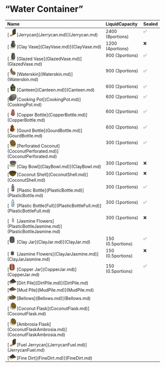 # “Water Container”  
<table class="table table-bordered" data-toggle="table"  ><thead style=""><tr ><th  style="text-align:left;vertical-align:top;"  >Name</th><th  style="text-align:left;vertical-align:top;"  >LiquidCapacity</th><th  style="text-align:left;vertical-align:top;"  >Sealed</th></tr></thead><tr ><td  style="text-align:left;vertical-align:top;"  >[<div style="width:25px;display:inline-block;text-align:center"><img decoding="async" src="../wiki/Sprite/Jerrycan.png" href="a.md" style="max-width:25px;max-height:25px;"></div>[Jerrycan](Jerrycan.md)](Jerrycan.md)</td><td  style="text-align:left;vertical-align:top;"  >2400 (8portions)</td><td  style="text-align:left;vertical-align:top;"  >✅</td></tr><tr ><td  style="text-align:left;vertical-align:top;"  >[<div style="width:25px;display:inline-block;text-align:center"><img decoding="async" src="../wiki/Sprite/ClayVase.png" href="a.md" style="max-width:25px;max-height:25px;"></div>[Clay Vase](ClayVase.md)](ClayVase.md)</td><td  style="text-align:left;vertical-align:top;"  >1200 (4portions)</td><td  style="text-align:left;vertical-align:top;"  >❌</td></tr><tr ><td  style="text-align:left;vertical-align:top;"  >[<div style="width:25px;display:inline-block;text-align:center"><img decoding="async" src="../wiki/Sprite/GlazedVase.png" href="a.md" style="max-width:25px;max-height:25px;"></div>[Glazed Vase](GlazedVase.md)](GlazedVase.md)</td><td  style="text-align:left;vertical-align:top;"  >900 (3portions)</td><td  style="text-align:left;vertical-align:top;"  >✅</td></tr><tr ><td  style="text-align:left;vertical-align:top;"  >[<div style="width:25px;display:inline-block;text-align:center"><img decoding="async" src="../wiki/Sprite/WaterSkin.png" href="a.md" style="max-width:25px;max-height:25px;"></div>[Waterskin](Waterskin.md)](Waterskin.md)</td><td  style="text-align:left;vertical-align:top;"  >900 (3portions)</td><td  style="text-align:left;vertical-align:top;"  >✅</td></tr><tr ><td  style="text-align:left;vertical-align:top;"  >[<div style="width:25px;display:inline-block;text-align:center"><img decoding="async" src="../wiki/Sprite/MilitaryCanteen.png" href="a.md" style="max-width:25px;max-height:25px;"></div>[Canteen](Canteen.md)](Canteen.md)</td><td  style="text-align:left;vertical-align:top;"  >600 (2portions)</td><td  style="text-align:left;vertical-align:top;"  >✅</td></tr><tr ><td  style="text-align:left;vertical-align:top;"  >[<div style="width:25px;display:inline-block;text-align:center"><img decoding="async" src="../wiki/Sprite/CookingPotClosed.png" href="a.md" style="max-width:25px;max-height:25px;"></div>[Cooking Pot](CookingPot.md)](CookingPot.md)</td><td  style="text-align:left;vertical-align:top;"  >600 (2portions)</td><td  style="text-align:left;vertical-align:top;"  >✅</td></tr><tr ><td  style="text-align:left;vertical-align:top;"  >[<div style="width:25px;display:inline-block;text-align:center"><img decoding="async" src="../wiki/Sprite/CopperBottle.png" href="a.md" style="max-width:25px;max-height:25px;"></div>[Copper Bottle](CopperBottle.md)](CopperBottle.md)</td><td  style="text-align:left;vertical-align:top;"  >600 (2portions)</td><td  style="text-align:left;vertical-align:top;"  >✅</td></tr><tr ><td  style="text-align:left;vertical-align:top;"  >[<div style="width:25px;display:inline-block;text-align:center"><img decoding="async" src="../wiki/Sprite/GourdBottle.png" href="a.md" style="max-width:25px;max-height:25px;"></div>[Gourd Bottle](GourdBottle.md)](GourdBottle.md)</td><td  style="text-align:left;vertical-align:top;"  >600 (2portions)</td><td  style="text-align:left;vertical-align:top;"  >✅</td></tr><tr ><td  style="text-align:left;vertical-align:top;"  >[<div style="width:25px;display:inline-block;text-align:center"><img decoding="async" src="../wiki/Sprite/Coconut.png" href="a.md" style="max-width:25px;max-height:25px;"></div>[Perforated Coconut](CoconutPerforated.md)](CoconutPerforated.md)</td><td  style="text-align:left;vertical-align:top;"  >300 (1portions)</td><td  style="text-align:left;vertical-align:top;"  >✅</td></tr><tr ><td  style="text-align:left;vertical-align:top;"  >[<div style="width:25px;display:inline-block;text-align:center"><img decoding="async" src="../wiki/Sprite/ClayBowl.png" href="a.md" style="max-width:25px;max-height:25px;"></div>[Clay Bowl](ClayBowl.md)](ClayBowl.md)</td><td  style="text-align:left;vertical-align:top;"  >300 (1portions)</td><td  style="text-align:left;vertical-align:top;"  >❌</td></tr><tr ><td  style="text-align:left;vertical-align:top;"  >[<div style="width:25px;display:inline-block;text-align:center"><img decoding="async" src="../wiki/Sprite/CoconutShell.png" href="a.md" style="max-width:25px;max-height:25px;"></div>[Coconut Shell](CoconutShell.md)](CoconutShell.md)</td><td  style="text-align:left;vertical-align:top;"  >300 (1portions)</td><td  style="text-align:left;vertical-align:top;"  >❌</td></tr><tr ><td  style="text-align:left;vertical-align:top;"  >[<div style="width:25px;display:inline-block;text-align:center"><img decoding="async" src="../wiki/Sprite/PlasticBottleDirty.png" href="a.md" style="max-width:25px;max-height:25px;"></div>[Plastic Bottle](PlasticBottle.md)](PlasticBottle.md)</td><td  style="text-align:left;vertical-align:top;"  >300 (1portions)</td><td  style="text-align:left;vertical-align:top;"  >✅</td></tr><tr ><td  style="text-align:left;vertical-align:top;"  >[<div style="width:25px;display:inline-block;text-align:center"><img decoding="async" src="../wiki/Sprite/PlasticBottle.png" href="a.md" style="max-width:25px;max-height:25px;"></div>[Plastic Bottle(Full)](PlasticBottleFull.md)](PlasticBottleFull.md)</td><td  style="text-align:left;vertical-align:top;"  >300 (1portions)</td><td  style="text-align:left;vertical-align:top;"  >✅</td></tr><tr ><td  style="text-align:left;vertical-align:top;"  >[<div style="width:25px;display:inline-block;text-align:center"><img decoding="async" src="../wiki/Sprite/PlasticBottleFlowers.png" href="a.md" style="max-width:25px;max-height:25px;"></div>[Jasmine Flowers](PlasticBottleJasmine.md)](PlasticBottleJasmine.md)</td><td  style="text-align:left;vertical-align:top;"  >300 (1portions)</td><td  style="text-align:left;vertical-align:top;"  >❌</td></tr><tr ><td  style="text-align:left;vertical-align:top;"  >[<div style="width:25px;display:inline-block;text-align:center"><img decoding="async" src="../wiki/Sprite/ClayJar.png" href="a.md" style="max-width:25px;max-height:25px;"></div>[Clay Jar](ClayJar.md)](ClayJar.md)</td><td  style="text-align:left;vertical-align:top;"  >150 (0.5portions)</td><td  style="text-align:left;vertical-align:top;"  >✅</td></tr><tr ><td  style="text-align:left;vertical-align:top;"  >[<div style="width:25px;display:inline-block;text-align:center"><img decoding="async" src="../wiki/Sprite/ClayJarJasmine.png" href="a.md" style="max-width:25px;max-height:25px;"></div>[Jasmine Flowers](ClayJarJasmine.md)](ClayJarJasmine.md)</td><td  style="text-align:left;vertical-align:top;"  >150 (0.5portions)</td><td  style="text-align:left;vertical-align:top;"  >❌</td></tr><tr ><td  style="text-align:left;vertical-align:top;"  >[<div style="width:25px;display:inline-block;text-align:center"><img decoding="async" src="../wiki/Sprite/CopperJar.png" href="a.md" style="max-width:25px;max-height:25px;"></div>[Copper Jar](CopperJar.md)](CopperJar.md)</td><td  style="text-align:left;vertical-align:top;"  >150 (0.5portions)</td><td  style="text-align:left;vertical-align:top;"  >✅</td></tr><tr ><td  style="text-align:left;vertical-align:top;"  >[<div style="width:25px;display:inline-block;text-align:center"><img decoding="async" src="../wiki/Sprite/DirtPile.png" href="a.md" style="max-width:25px;max-height:25px;"></div>[Dirt Pile](DirtPile.md)](DirtPile.md)</td><td  style="text-align:left;vertical-align:top;"  ></td><td  style="text-align:left;vertical-align:top;"  ></td></tr><tr ><td  style="text-align:left;vertical-align:top;"  >[<div style="width:25px;display:inline-block;text-align:center"><img decoding="async" src="../wiki/Sprite/Mud.png" href="a.md" style="max-width:25px;max-height:25px;"></div>[Mud Pile](MudPile.md)](MudPile.md)</td><td  style="text-align:left;vertical-align:top;"  ></td><td  style="text-align:left;vertical-align:top;"  ></td></tr><tr ><td  style="text-align:left;vertical-align:top;"  >[<div style="width:25px;display:inline-block;text-align:center"><img decoding="async" src="../wiki/Sprite/Bellows.png" href="a.md" style="max-width:25px;max-height:25px;"></div>[Bellows](Bellows.md)](Bellows.md)</td><td  style="text-align:left;vertical-align:top;"  ></td><td  style="text-align:left;vertical-align:top;"  ></td></tr><tr ><td  style="text-align:left;vertical-align:top;"  >[<div style="width:25px;display:inline-block;text-align:center"><img decoding="async" src="../wiki/Sprite/CoconutFlask.png" href="a.md" style="max-width:25px;max-height:25px;"></div>[Coconut Flask](CoconutFlask.md)](CoconutFlask.md)</td><td  style="text-align:left;vertical-align:top;"  ></td><td  style="text-align:left;vertical-align:top;"  ></td></tr><tr ><td  style="text-align:left;vertical-align:top;"  >[<div style="width:25px;display:inline-block;text-align:center"><img decoding="async" src="../wiki/Sprite/CoconutFlask.png" href="a.md" style="max-width:25px;max-height:25px;"></div>[Ambrosia Flask](CoconutFlaskAmbrosia.md)](CoconutFlaskAmbrosia.md)</td><td  style="text-align:left;vertical-align:top;"  ></td><td  style="text-align:left;vertical-align:top;"  ></td></tr><tr ><td  style="text-align:left;vertical-align:top;"  >[<div style="width:25px;display:inline-block;text-align:center"><img decoding="async" src="../wiki/Sprite/Jerrycan.png" href="a.md" style="max-width:25px;max-height:25px;"></div>[Fuel Jerrycan](JerrycanFuel.md)](JerrycanFuel.md)</td><td  style="text-align:left;vertical-align:top;"  ></td><td  style="text-align:left;vertical-align:top;"  ></td></tr><tr ><td  style="text-align:left;vertical-align:top;"  >[<div style="width:25px;display:inline-block;text-align:center"><img decoding="async" src="../wiki/Sprite/FineDirt.png" href="a.md" style="max-width:25px;max-height:25px;"></div>[Fine Dirt](FineDirt.md)](FineDirt.md)</td><td  style="text-align:left;vertical-align:top;"  ></td><td  style="text-align:left;vertical-align:top;"  ></td></tr></tbody></table>  
  


<script>document.title="“Water Container” - Card Survival Wiki";</script>